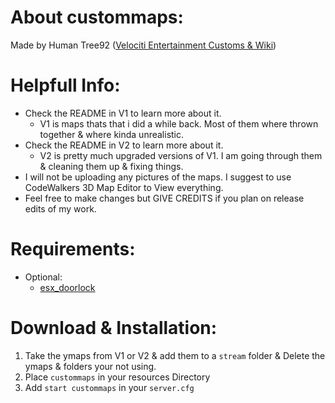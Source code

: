 # About custommaps:
Made by Human Tree92 ([Velociti Entertainment Customs & Wiki]( http://www.velocitientertainment.com/customs/ ))

# Helpfull Info:
* Check the README in V1 to learn more about it.
  * V1 is maps thats that i did a while back. Most of them where thrown together & where kinda unrealistic.
* Check the README in V2 to learn more about it.
  * V2 is pretty much upgraded versions of V1. I am going through them & cleaning them up & fixing things.
* I will not be uploading any pictures of the maps. I suggest to use CodeWalkers 3D Map Editor to View everything.
* Feel free to make changes but GIVE CREDITS if you plan on release edits of my work.

# Requirements:
* Optional:
  * [esx_doorlock]( https://github.com/ESX-PUBLIC/esx_doorlock )

# Download & Installation:
1) Take the ymaps from V1 or V2 & add them to a `stream` folder & Delete the ymaps & folders your not using.
2) Place `custommaps` in your resources Directory
3) Add `start custommaps` in your `server.cfg`

